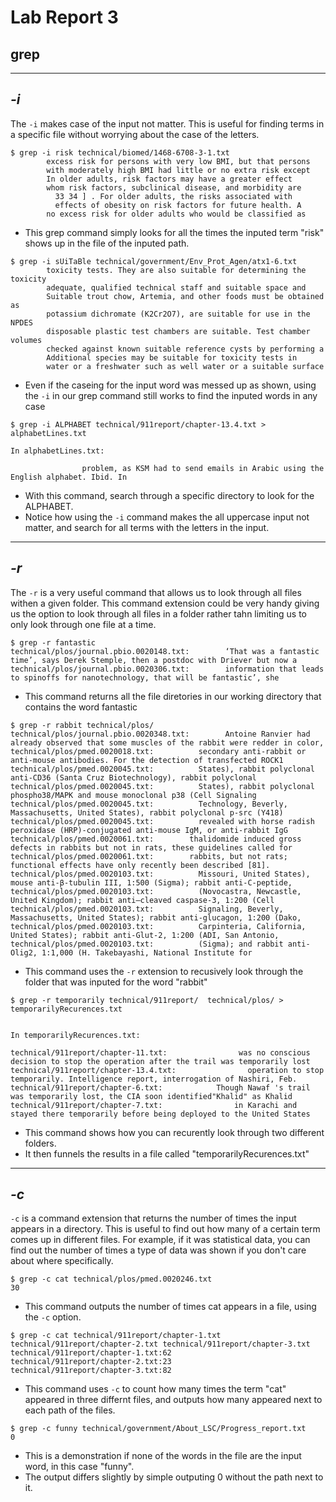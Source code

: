 # Lab Report 3

## grep

---

## *-i*


The `-i` makes case of the input not matter. This is useful for finding terms in a specific file without worrying about the case of the letters.

```
$ grep -i risk technical/biomed/1468-6708-3-1.txt
        excess risk for persons with very low BMI, but that persons
        with moderately high BMI had little or no extra risk except
        In older adults, risk factors may have a greater effect
        whom risk factors, subclinical disease, and morbidity are
          33 34 ] . For older adults, the risks associated with
          effects of obesity on risk factors for future health. A
        no excess risk for older adults who would be classified as
```

- This grep command simply looks for all the times the inputed term "risk" shows up in the file of the inputed path.


```
$ grep -i sUiTaBle technical/government/Env_Prot_Agen/atx1-6.txt
        toxicity tests. They are also suitable for determining the toxicity
        adequate, qualified technical staff and suitable space and
        Suitable trout chow, Artemia, and other foods must be obtained as
        potassium dichromate (K2Cr2O7), are suitable for use in the NPDES
        disposable plastic test chambers are suitable. Test chamber volumes
        checked against known suitable reference cysts by performing a
        Additional species may be suitable for toxicity tests in
        water or a freshwater such as well water or a suitable surface
```

- Even if the caseing for the input word was messed up as shown, using the `-i` in our grep command still works to find the inputed words in any case



```
$ grep -i ALPHABET technical/911report/chapter-13.4.txt > alphabetLines.txt

In alphabetLines.txt:

                problem, as KSM had to send emails in Arabic using the English alphabet. Ibid. In

```

- With this command, search through a specific directory to look for the ALPHABET.
- Notice how using the `-i` command makes the all uppercase input not matter, and search for all terms with the letters in the input.


---

## *-r*

The `-r` is a very useful command that allows us to look through all files withen a given folder. This command extension could be very handy giving us the option to look through all files in a folder rather tahn limiting us to only look through one file at a time.

```
$ grep -r fantastic
technical/plos/journal.pbio.0020148.txt:        ‘That was a fantastic time’, says Derek Stemple, then a postdoc with Driever but now a
technical/plos/journal.pbio.0020306.txt:        information that leads to spinoffs for nanotechnology, that will be fantastic’, she
```


- This command returns all the file diretories in our working directory that contains the word fantastic


```
$ grep -r rabbit technical/plos/
technical/plos/journal.pbio.0020348.txt:        Antoine Ranvier had already observed that some muscles of the rabbit were redder in color,
technical/plos/pmed.0020018.txt:          secondary anti-rabbit or anti-mouse antibodies. For the detection of transfected ROCK1
technical/plos/pmed.0020045.txt:          States), rabbit polyclonal anti-CD36 (Santa Cruz Biotechnology), rabbit polyclonal
technical/plos/pmed.0020045.txt:          States), rabbit polyclonal phospho38/MAPK and mouse monoclonal p38 (Cell Signaling
technical/plos/pmed.0020045.txt:          Technology, Beverly, Massachusetts, United States), rabbit polyclonal p-src (Y418)
technical/plos/pmed.0020045.txt:          revealed with horse radish peroxidase (HRP)-conjugated anti-mouse IgM, or anti-rabbit IgG
technical/plos/pmed.0020061.txt:        thalidomide induced gross defects in rabbits but not in rats, these guidelines called for
technical/plos/pmed.0020061.txt:        rabbits, but not rats; functional effects have only recently been described [81].
technical/plos/pmed.0020103.txt:          Missouri, United States), mouse anti-β-tubulin III, 1:500 (Sigma); rabbit anti-C-peptide,
technical/plos/pmed.0020103.txt:          (Novocastra, Newcastle, United Kingdom); rabbit anti–cleaved caspase-3, 1:200 (Cell
technical/plos/pmed.0020103.txt:          Signaling, Beverly, Massachusetts, United States); rabbit anti-glucagon, 1:200 (Dako,
technical/plos/pmed.0020103.txt:          Carpinteria, California, United States); rabbit anti-Glut-2, 1:200 (ADI, San Antonio,
technical/plos/pmed.0020103.txt:          (Sigma); and rabbit anti-Olig2, 1:1,000 (H. Takebayashi, National Institute for
```

- This command uses the `-r` extension to recusively look through the folder that was inputed for the word "rabbit"


```
$ grep -r temporarily technical/911report/  technical/plos/ > temporarilyRecurences.txt


In temporarilyRecurences.txt:

technical/911report/chapter-11.txt:                was no conscious decision to stop the operation after the trail was temporarily lost
technical/911report/chapter-13.4.txt:                operation to stop temporarily. Intelligence report, interrogation of Nashiri, Feb.
technical/911report/chapter-6.txt:            Though Nawaf 's trail was temporarily lost, the CIA soon identified"Khalid" as Khalid
technical/911report/chapter-7.txt:                in Karachi and stayed there temporarily before being deployed to the United States
```

- This command shows how you can recurently look through two different folders.
- It then funnels the results in a file called "temporarilyRecurences.txt"


---

## *-c*

`-c` is a command extension that returns the number of times the input appears in a directory. This is useful to find out how many of a certain term comes up in different files. For example, if it was statistical data, you can find out the number of times a type of data was shown if you don't care about where specifically.

```
$ grep -c cat technical/plos/pmed.0020246.txt
30
```

- This command outputs the number of times cat appears in a file, using the `-c` option.


```
$ grep -c cat technical/911report/chapter-1.txt technical/911report/chapter-2.txt technical/911report/chapter-3.txt
technical/911report/chapter-1.txt:62
technical/911report/chapter-2.txt:23
technical/911report/chapter-3.txt:82
```

- This command uses `-c` to count how many times the term "cat" appeared in three differnt files, and outputs how many appeared next to each path of the files.



```
$ grep -c funny technical/government/About_LSC/Progress_report.txt 
0
```
- This is a demonstration if none of the words in the file are the input word, in this case "funny".
- The output differs slightly by simple outputing 0 without the path next to it.
